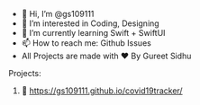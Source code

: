 - 👋 Hi, I’m @gs109111
- 👀 I’m interested in Coding, Designing  
- 🌱 I’m currently learning Swift + SwiftUI
- 📫 How to reach me: Github Issues
- All Projects are made with ❤️ By Gureet Sidhu

Projects:
1. 🦠 https://gs109111.github.io/covid19tracker/



<!---
gs109111/gs109111 is a ✨ special ✨ repository because its `README.md` (this file) appears on your GitHub profile.
You can click the Preview link to take a look at your changes.
--->
